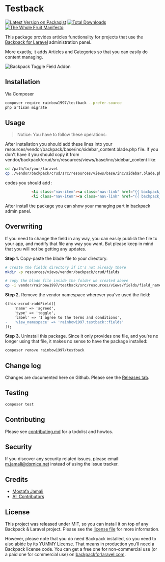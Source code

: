 # Testback

[![Latest Version on Packagist][ico-version]][link-packagist]
[![Total Downloads][ico-downloads]][link-downloads]
[![The Whole Fruit Manifesto](https://img.shields.io/badge/writing%20standard-the%20whole%20fruit-brightgreen)](https://github.com/the-whole-fruit/manifesto)


This package provides articles functionality for projects that use the [Backpack for Laravel](https://backpackforlaravel.com/) administration panel. 

More exactly, it adds Articles and Categories so that you can easily do content managing.



![Backpack Toggle Field Addon](https://via.placeholder.com/600x250?text=screenshot+needed)


## Installation

Via Composer

``` bash
composer require rainbow1997/testback --prefer-source
php artisan migrate
```

## Usage

> Notice: You have to follow these operations:

After installation you should add these lines into your resources/vendor/backpack/base/inc/sidebar_content.blade.php file. 
If you don't have it you should copy it 
from vendor/backpack/crud/src/resources/views/base/inc/sidebar_content like:
```bash
cd /path/to/your/laravel
cp ./vendor/backpack/crud/src/resources/views/base/inc/sidebar.blade.php ./resources/views/vendor/backpack/base/inc/sidebar_content.blade.php
```
codes you should add :
```html
            <li class="nav-item"><a class="nav-link" href="{{ backpack_url('article') }}"><i class="nav-icon la la-magic"></i> Articles</a></li>
            <li class="nav-item"><a class="nav-link" href="{{ backpack_url('category') }}"><i class="nav-icon la la-magic"></i> Categories</a></li>

```
After install the package you can show your managing part in backpack admin panel.



## Overwriting


If you need to change the field in any way, you can easily publish the file to your app, and modify that file any way you want. But please keep in mind that you will not be getting any updates.

**Step 1.** Copy-paste the blade file to your directory:
```bash
# create the fields directory if it's not already there
mkdir -p resources/views/vendor/backpack/crud/fields

# copy the blade file inside the folder we created above
cp -i vendor/rainbow1997/testback/src/resources/views/fields/field_name.blade.php resources/views/vendor/backpack/crud/fields/field_name.blade.php
```

**Step 2.** Remove the vendor namespace wherever you've used the field:
```diff
$this->crud->addField([
    'name' => 'agreed',
    'type' => 'toggle',
    'label' => 'I agree to the terms and conditions',
-   'view_namespace' => 'rainbow1997.testback::fields'
]);
```

**Step 3.** Uninstall this package. Since it only provides one file, and you're no longer using that file, it makes no sense to have the package installed:
```bash
composer remove rainbow1997/testback
```

## Change log

Changes are documented here on Github. Please see the [Releases tab](https://github.com/rainbow1997/testback/releases).

## Testing

``` bash
composer test
```

## Contributing

Please see [contributing.md](contributing.md) for a todolist and howtos.

## Security

If you discover any security related issues, please email m.jamali@dornica.net instead of using the issue tracker.

## Credits

- [Mostafa Jamali][link-author]
- [All Contributors][link-contributors]

## License

This project was released under MIT, so you can install it on top of any Backpack & Laravel project. Please see the [license file](license.md) for more information. 

However, please note that you do need Backpack installed, so you need to also abide by its [YUMMY License](https://github.com/Laravel-Backpack/CRUD/blob/master/LICENSE.md). That means in production you'll need a Backpack license code. You can get a free one for non-commercial use (or a paid one for commercial use) on [backpackforlaravel.com](https://backpackforlaravel.com).


[ico-version]: https://img.shields.io/packagist/v/rainbow1997/testback.svg?style=flat-square
[ico-downloads]: https://img.shields.io/packagist/dt/rainbow1997/testback.svg?style=flat-square

[link-packagist]: https://packagist.org/packages/rainbow1997/testback
[link-downloads]: https://packagist.org/packages/rainbow1997/testback
[link-author]: https://github.com/rainbow1997
[link-contributors]: ../../contributors
